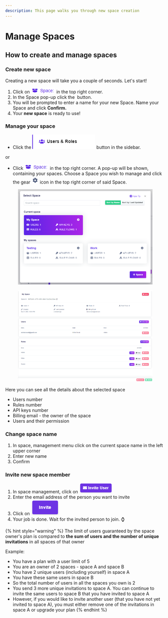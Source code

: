 ```yaml
---
description: This page walks you through new space creation
---
```


# Manage Spaces

## How to create and manage spaces

### Create new space

Creating a new space will take you a couple of seconds. Let's start!

1. Click on ![](<../.gitbook/assets/image (49).png>) in the top right corner.
2. In the Space pop-up click the <img src="../.gitbook/assets/image (54).png" alt="" data-size="line"> button.
3. You will be prompted to enter a name for your new Space. Name your Space and click **Confirm.**
4. Your **new space** is ready to use!

### Manage your space

* Click the <img src="../.gitbook/assets/image (140).png" alt="" data-size="line"> button in the sidebar.

or

* Click ![](<../.gitbook/assets/image (49).png>) in the top right corner. A pop-up will be shown, containing your spaces. Choose a Space you wish to manage and click the gear <img src="../.gitbook/assets/image (78) (1).png" alt="" data-size="line"> icon in the top right corner of said Space.

<figure><img src="../.gitbook/assets/image (252).png" alt=""><figcaption></figcaption></figure>



<figure><img src="../.gitbook/assets/image (175).png" alt=""><figcaption></figcaption></figure>

Here you can see all the details about the selected space

* Users number
* Rules number
* API keys number
* Billing email - the owner of the space
* Users and their permission

### Change space name

1. In space, management menu click on the current space name in the left upper corner
2. Enter new name
3. Confirm

### Invite new space member

1. In space management, click on ![](<../.gitbook/assets/image (58).png>)
2. Enter the email address of the person you want to invite
3. Click on <img src="../.gitbook/assets/image (59).png" alt="" data-size="line">
4. Your job is done. Wait for the invited person to join. :watch:

{% hint style="warning" %}
The limit of users guaranteed by the space owner's plan is compared to **the sum of users and the number of unique invitations** in all spaces of that owner

Example:

* You have a plan with a user limit of 5
* You are an owner of 2 spaces - space A and space B
* You have 2 unique users (including yourself) in space A
* You have these same users in space B
* So the total number of users in all the spaces you own is 2
* You send 3 more unique invitations to space A. You can continue to invite the same users to space B that you have invited to space A
* However, if you would like to invite another user (that you have not yet invited to space A), you must either remove one of the invitations in space A or upgrade your plan
{% endhint %}
